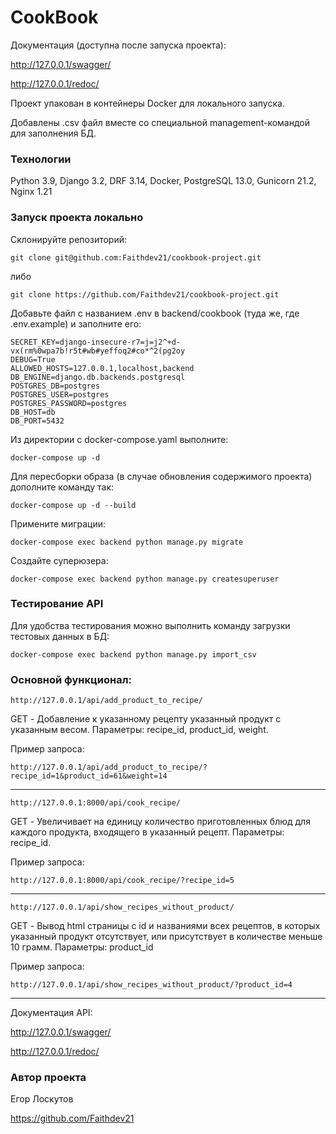 # CookBook

Документация (доступна после запуска проекта):

http://127.0.0.1/swagger/

http://127.0.0.1/redoc/

Проект упакован в контейнеры Docker для локального запуска.

Добавлены .csv файл вместе со специальной management-командой для заполнения БД.


### Технологии

Python 3.9, Django 3.2, DRF 3.14, Docker, PostgreSQL 13.0, Gunicorn 21.2, Nginx 1.21

### Запуск проекта локально

Склонируйте репозиторий:

```git clone git@github.com:Faithdev21/cookbook-project.git```

либо

```git clone https://github.com/Faithdev21/cookbook-project.git```

Добавьте файл с названием .env в backend/cookbook (туда же, где .env.example) и заполните его:

```
SECRET_KEY=django-insecure-r7=j=j2^+d-vx(rm%0wpa7b!r5t#wb#yeffoq2#co*^2(pg2oy
DEBUG=True
ALLOWED_HOSTS=127.0.0.1,localhost,backend
DB_ENGINE=django.db.backends.postgresql
POSTGRES_DB=postgres
POSTGRES_USER=postgres
POSTGRES_PASSWORD=postgres
DB_HOST=db
DB_PORT=5432
```

Из директории с docker-compose.yaml выполните:

```docker-compose up -d```

Для пересборки образа (в случае обновления содержимого проекта) дополните команду так:

```docker-compose up -d --build```

Примените миграции:

```docker-compose exec backend python manage.py migrate```

Создайте суперюзера:

```docker-compose exec backend python manage.py createsuperuser```

### Тестирование API

Для удобства тестирования можно выполнить команду загрузки тестовых данных в БД:

```docker-compose exec backend python manage.py import_csv```

### Основной функционал:

`http://127.0.0.1/api/add_product_to_recipe/`  

GET - Добавление к указанному рецепту указанный продукт с указанным весом. Параметры: recipe_id, product_id, weight.

Пример запроса:

`http://127.0.0.1/api/add_product_to_recipe/?recipe_id=1&product_id=61&weight=14`

---

`http://127.0.0.1:8000/api/cook_recipe/`

GET - Увеличивает на единицу количество приготовленных блюд для каждого продукта, входящего в указанный рецепт. Параметры: recipe_id.

Пример запроса:

`http://127.0.0.1:8000/api/cook_recipe/?recipe_id=5`

---

`http://127.0.0.1/api/show_recipes_without_product/`

GET - Вывод html страницы с id и названиями всех рецептов, в которых указанный продукт отсутствует, или присутствует в количестве меньше 10 грамм. Параметры: product_id

Пример запроса:

`http://127.0.0.1/api/show_recipes_without_product/?product_id=4`

---

Документация API:

http://127.0.0.1/swagger/

http://127.0.0.1/redoc/

### Автор проекта

Егор Лоскутов

https://github.com/Faithdev21
